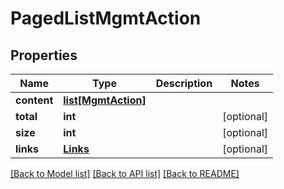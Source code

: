 # PagedListMgmtAction

## Properties
Name | Type | Description | Notes
------------ | ------------- | ------------- | -------------
**content** | [**list[MgmtAction]**](MgmtAction.md) |  | 
**total** | **int** |  | [optional] 
**size** | **int** |  | [optional] 
**links** | [**Links**](Links.md) |  | [optional] 

[[Back to Model list]](../README.md#documentation-for-models) [[Back to API list]](../README.md#documentation-for-api-endpoints) [[Back to README]](../README.md)

